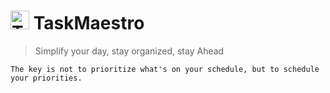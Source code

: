 # <img src="https://res.cloudinary.com/dqldwnp13/image/upload/v1720519131/one_tig4va.png" alt="TaskMaestro Logo" width="30" height="30"> TaskMaestro

> Simplify your day, stay organized, stay Ahead

    The key is not to prioritize what's on your schedule, but to schedule your priorities.

